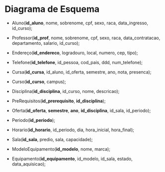 # Diagrama de Esquema

+ Aluno(**id_aluno**, nome, sobrenome, cpf, sexo, raca, data_ingresso, id_curso);

+ Professor(**id_prof**, nome, sobrenome, cpf, sexo, raca, data_contratacao, departamento, salario, id_curso);

+ Endereço(**id_endereco**, logradouro, local, numero, cep, tipo);

+ Telefone(**id_telefone**, id_pessoa, cod_pais, ddd, num_telefone);

+ Cursa(**id_cursa**, id_aluno, id_oferta, semestre, ano, nota, presenca);

[//]: <> (Parte de matheus a seguir)

+ Curso(**id_curso**, campus);

+ Disciplina(**id_disciplina**, id_curso, nome, descricao);

+ PreRequisitos(**id_prerequisito**, **id_disciplina**);

+ Oferta(**id_oferta**, **semestre**, **ano**, **id_disciplina**, id_sala, id_periodo);

+ Periodo(**id_periodo**);

+ Horario(**id_horario**, id_periodo, dia, hora_inicial, hora_final);

+ Sala(**id_sala**, predio, sala, capacidade);

+ ModeloEquipamento(**id_modelo**, nome, marca);

+ Equipamento(**id_equipamento**, id_modelo, id_sala, estado, data_aquisicao);

